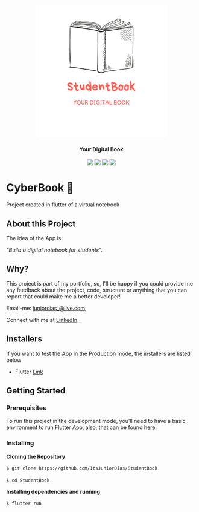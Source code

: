 <div align="center">
  <img src="./studentbook/lib/assets/logo.png" height="350px" alt="StudentBook"/>
</div>

<div align="center">
  
  #### Your Digital Book
  
  ![](https://img.shields.io/badge/author-Junior%20Dias-/?color=df4723)
  ![](https://img.shields.io/badge/Back--End-NodeJS-/?color=df4723)
  ![](https://img.shields.io/badge/Front--End-ReactJS-/?color=df4723)
  ![](https://img.shields.io/badge/Mobile-React%20Native-/?color=df4723)
</div> 


# CyberBook :iphone:
Project created in flutter of a virtual notebook

## About this Project

The idea of the App is:

_"Build a digital notebook for students"._
 
## Why?
This project is part of my portfolio, so, I'll be happy if you could provide me any feedback about the project, code, structure or anything that you can report that could make me a better developer!

Email-me: juniordias_@live.com;

Connect with me at [LinkedIn](https://www.linkedin.com/in/alexandre-junior-236894190/).

## Installers
If you want to test the App in the Production mode, the installers are listed below
- Flutter [Link](https://flutter.dev/docs/get-started/install) 
## Getting Started

### Prerequisites

To run this project in the development mode, you'll need to have a basic environment to run Flutter App, also,  that can be found [here](https://flutter.dev/docs/get-started/install).

### Installing

**Cloning the Repository**

```
$ git clone https://github.com/ItsJuniorDias/StudentBook

$ cd StudentBook
```

**Installing dependencies and running**

```
$ flutter run
```


